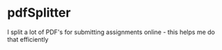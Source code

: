 # pdfSplitter
I split a lot of PDF's for submitting assignments online - this helps me do that efficiently
